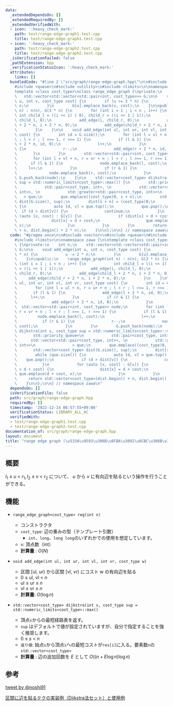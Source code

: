 ```yaml
---
data:
  _extendedDependsOn: []
  _extendedRequiredBy: []
  _extendedVerifiedWith:
  - icon: ':heavy_check_mark:'
    path: test/range-edge-graph1.test.cpp
    title: test/range-edge-graph1.test.cpp
  - icon: ':heavy_check_mark:'
    path: test/range-edge-graph2.test.cpp
    title: test/range-edge-graph2.test.cpp
  _isVerificationFailed: false
  _pathExtension: hpp
  _verificationStatusIcon: ':heavy_check_mark:'
  attributes:
    links: []
  bundledCode: "#line 2 \"src/graph/range-edge-graph.hpp\"\n\n#include <vector>\n\
    #include <queue>\n#include <utility>\n#include <limits>\n\nnamespace zawa {\n\n\
    template <class cost_type>\nclass range_edge_graph {\nprivate:\n    int n;\n \
    \   std::vector<std::vector<std::pair<int, cost_type>>> G;\n\n    void add_edge(int\
    \ u, int v, cost_type cost) {\n        if (u >= 3 * n) {\n            u -= 2 *\
    \ n;\n        }\n        G[u].emplace_back(v, cost);\n    }\n\npublic:\n    range_edge_graph(int\
    \ n) : n(n), G(3 * n) {\n        for (int i = 1 ; i < n ; i++) {\n           \
    \ int child_l = ((i << 1) | 0), child_r = ((i << 1 | 1));\n            add_edge(i,\
    \ child_l, 0);\n            add_edge(i, child_r, 0);\n            add_edge(child_l\
    \ + 2 * n, i + 2 * n, 0);\n            add_edge(child_r + 2 * n, i + 2 * n, 0);\n\
    \        }\n    }\n\n    void add_edge(int ul, int ur, int vl, int vr, cost_type\
    \ cost) {\n        int id = G.size();\n        for (int l = ul + n, r = ur + n\
    \ ; l < r ; l >>= 1, r >>= 1) {\n            if (l & 1) {\n                add_edge(l\
    \ + 2 * n, id, 0);\n                l++;\n            }\n            if (r & 1)\
    \ {\n                r--;\n                add_edge(r + 2 * n, id, 0);\n     \
    \       }\n        }\n        std::vector<std::pair<int, cost_type>> node;\n \
    \       for (int l = vl + n, r = vr + n ; l < r ; l >>= 1, r >>= 1) {\n      \
    \      if (l & 1) {\n                node.emplace_back(l, cost);\n           \
    \     l++;\n            }\n            if (r & 1) {\n                r--;\n  \
    \              node.emplace_back(r, cost);\n            }\n        }\n       \
    \ G.push_back(node);\n    }\n\n    std::vector<cost_type> dijkstra(int s, cost_type\
    \ sup = std::numeric_limits<cost_type>::max()) {\n        std::priority_queue<\n\
    \            std::pair<cost_type, int>, \n            std::vector<std::pair<cost_type,\
    \ int>>, \n            std::greater<std::pair<cost_type, int>>\n             \
    \   > que;\n        que.emplace((cost_type)0, s + n);\n        std::vector<cost_type>\
    \ dist(G.size(), sup);\n        dist[s + n] = (cost_type)0;\n        while (que.size())\
    \ {\n            auto [d, v] = que.top();\n            que.pop();\n          \
    \  if (d > dist[v]) {\n                continue;\n            }\n            for\
    \ (auto [x, cost] : G[v]) {\n                if (dist[x] > d + cost) {\n     \
    \               dist[x] = d + cost;\n                    que.emplace(d + cost,\
    \ x);\n                }\n            }\n        }\n        return std::vector<cost_type>(dist.begin()\
    \ + n, dist.begin() + 2 * n);\n    }\n\n};\n\n} // namespace zawa\n"
  code: "#pragma once\n\n#include <vector>\n#include <queue>\n#include <utility>\n\
    #include <limits>\n\nnamespace zawa {\n\ntemplate <class cost_type>\nclass range_edge_graph\
    \ {\nprivate:\n    int n;\n    std::vector<std::vector<std::pair<int, cost_type>>>\
    \ G;\n\n    void add_edge(int u, int v, cost_type cost) {\n        if (u >= 3\
    \ * n) {\n            u -= 2 * n;\n        }\n        G[u].emplace_back(v, cost);\n\
    \    }\n\npublic:\n    range_edge_graph(int n) : n(n), G(3 * n) {\n        for\
    \ (int i = 1 ; i < n ; i++) {\n            int child_l = ((i << 1) | 0), child_r\
    \ = ((i << 1 | 1));\n            add_edge(i, child_l, 0);\n            add_edge(i,\
    \ child_r, 0);\n            add_edge(child_l + 2 * n, i + 2 * n, 0);\n       \
    \     add_edge(child_r + 2 * n, i + 2 * n, 0);\n        }\n    }\n\n    void add_edge(int\
    \ ul, int ur, int vl, int vr, cost_type cost) {\n        int id = G.size();\n\
    \        for (int l = ul + n, r = ur + n ; l < r ; l >>= 1, r >>= 1) {\n     \
    \       if (l & 1) {\n                add_edge(l + 2 * n, id, 0);\n          \
    \      l++;\n            }\n            if (r & 1) {\n                r--;\n \
    \               add_edge(r + 2 * n, id, 0);\n            }\n        }\n      \
    \  std::vector<std::pair<int, cost_type>> node;\n        for (int l = vl + n,\
    \ r = vr + n ; l < r ; l >>= 1, r >>= 1) {\n            if (l & 1) {\n       \
    \         node.emplace_back(l, cost);\n                l++;\n            }\n \
    \           if (r & 1) {\n                r--;\n                node.emplace_back(r,\
    \ cost);\n            }\n        }\n        G.push_back(node);\n    }\n\n    std::vector<cost_type>\
    \ dijkstra(int s, cost_type sup = std::numeric_limits<cost_type>::max()) {\n \
    \       std::priority_queue<\n            std::pair<cost_type, int>, \n      \
    \      std::vector<std::pair<cost_type, int>>, \n            std::greater<std::pair<cost_type,\
    \ int>>\n                > que;\n        que.emplace((cost_type)0, s + n);\n \
    \       std::vector<cost_type> dist(G.size(), sup);\n        dist[s + n] = (cost_type)0;\n\
    \        while (que.size()) {\n            auto [d, v] = que.top();\n        \
    \    que.pop();\n            if (d > dist[v]) {\n                continue;\n \
    \           }\n            for (auto [x, cost] : G[v]) {\n                if (dist[x]\
    \ > d + cost) {\n                    dist[x] = d + cost;\n                   \
    \ que.emplace(d + cost, x);\n                }\n            }\n        }\n   \
    \     return std::vector<cost_type>(dist.begin() + n, dist.begin() + 2 * n);\n\
    \    }\n\n};\n\n} // namespace zawa\n"
  dependsOn: []
  isVerificationFile: false
  path: src/graph/range-edge-graph.hpp
  requiredBy: []
  timestamp: '2022-12-14 06:57:55+09:00'
  verificationStatus: LIBRARY_ALL_AC
  verifiedWith:
  - test/range-edge-graph1.test.cpp
  - test/range-edge-graph2.test.cpp
documentation_of: src/graph/range-edge-graph.hpp
layout: document
title: "range edge graph (\u533A\u9593\u306B\u8FBA\u3092\u8CBC\u308B\u30C6\u30AF)"
---
```


## 概要

$l_1\ \le\ u\ <\ r_1, l_2\ \le\ v\ <\ r_2$ について、 $u$ から $v$ に有向辺を貼るという操作を行うことができる。


## 機能

- `range_edge_graph<cost_type> reg(int n)`
	- コンストラクタ
	- `cost_type`: 辺の重みの型（テンプレート引数）
		- `int`、`long`、`long long`のいずれかでの使用を想定しています。
	- `n`: 頂点数（int）
	- **計算量** : $O(N)$

- `void add_edge(int ul, int ur, int vl, int vr, cost_type w)`
	- 区間 $[ \text{ul},\ \text{ur})$ から区間 $[ \text{vl},\ \text{vr})$ にコスト $\text{w}$ の有向辺を貼る
	- $0\ \le\ \text{ul},\ \text{vl}\ <\ n$
	- $\text{ul}\ \le\ \text{ur}\ \le\ n$
	- $\text{vl}\ \le\ \text{vr}\ \le\ n$
	- **計算量**: $O(\log n)$

- `std::vector<cost_type> dijkstra(int s, cost_type sup = std::numeric_limits<cost_type>::max()`
	- 頂点`s`からの最短経路表を返す。
	- `sup` はデフォルトで値が設定されていますが、自分で指定することを強く推奨します。
	- $0\ \le\ s\ <\ n$
	- `返り値`: 始点`s`から頂点`i`への最短コストが`res[i]`に入る。要素数`n`の`std::vector<cost_type>`
	- **計算量** : 辺の追加回数を $E$ として $O((n + E\log n)\log n)$

## 参考
[tweet by @noshi91](https://twitter.com/noshi91/status/1193177214453338113)

[区間に辺を貼るテクの実装例（Dijkstra法セット）と使用例](https://lorent-kyopro.hatenablog.com/entry/2020/07/24/170656)
